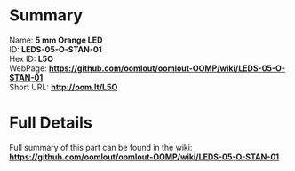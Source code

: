
Summary
=================
  
Name: __5 mm Orange LED__    
ID: __LEDS-05-O-STAN-01__   
Hex ID: __L5O__   
WebPage: __https://github.com/oomlout/oomlout-OOMP/wiki/LEDS-05-O-STAN-01__   
Short URL: __http://oom.lt/L5O__   

Full Details
==========================
Full summary of this part can be found in the wiki:   
__https://github.com/oomlout/oomlout-OOMP/wiki/LEDS-05-O-STAN-01__    

